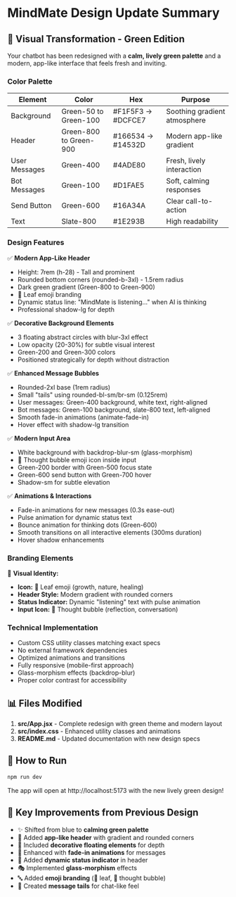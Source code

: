 # MindMate Design Update Summary

## 🎨 Visual Transformation - Green Edition

Your chatbot has been redesigned with a **calm, lively green palette** and a modern, app-like interface that feels fresh and inviting.

### Color Palette

| Element | Color | Hex | Purpose |
|---------|-------|-----|---------|
| Background | Green-50 to Green-100 | #F1F5F3 → #DCFCE7 | Soothing gradient atmosphere |
| Header | Green-800 to Green-900 | #166534 → #14532D | Modern app-like gradient |
| User Messages | Green-400 | #4ADE80 | Fresh, lively interaction |
| Bot Messages | Green-100 | #D1FAE5 | Soft, calming responses |
| Send Button | Green-600 | #16A34A | Clear call-to-action |
| Text | Slate-800 | #1E293B | High readability |

### Design Features

✅ **Modern App-Like Header**
- Height: 7rem (h-28) - Tall and prominent
- Rounded bottom corners (rounded-b-3xl) - 1.5rem radius
- Dark green gradient (Green-800 to Green-900)
- 🌿 Leaf emoji branding
- Dynamic status line: "MindMate is listening..." when AI is thinking
- Professional shadow-lg for depth

✅ **Decorative Background Elements**
- 3 floating abstract circles with blur-3xl effect
- Low opacity (20-30%) for subtle visual interest
- Green-200 and Green-300 colors
- Positioned strategically for depth without distraction

✅ **Enhanced Message Bubbles**
- Rounded-2xl base (1rem radius)
- Small "tails" using rounded-bl-sm/br-sm (0.125rem)
- User messages: Green-400 background, white text, right-aligned
- Bot messages: Green-100 background, slate-800 text, left-aligned
- Smooth fade-in animations (animate-fade-in)
- Hover effect with shadow-lg transition

✅ **Modern Input Area**
- White background with backdrop-blur-sm (glass-morphism)
- 💭 Thought bubble emoji icon inside input
- Green-200 border with Green-500 focus state
- Green-600 send button with Green-700 hover
- Shadow-sm for subtle elevation

✅ **Animations & Interactions**
- Fade-in animations for new messages (0.3s ease-out)
- Pulse animation for dynamic status text
- Bounce animation for thinking dots (Green-600)
- Smooth transitions on all interactive elements (300ms duration)
- Hover shadow enhancements

### Branding Elements

🌿 **Visual Identity:**
- **Icon:** 🌿 Leaf emoji (growth, nature, healing)
- **Header Style:** Modern gradient with rounded corners
- **Status Indicator:** Dynamic "listening" text with pulse animation
- **Input Icon:** 💭 Thought bubble (reflection, conversation)

### Technical Implementation

- Custom CSS utility classes matching exact specs
- No external framework dependencies
- Optimized animations and transitions
- Fully responsive (mobile-first approach)
- Glass-morphism effects (backdrop-blur)
- Proper color contrast for accessibility

## 📊 Files Modified

1. **src/App.jsx** - Complete redesign with green theme and modern layout
2. **src/index.css** - Enhanced utility classes and animations
3. **README.md** - Updated documentation with new design specs

## 🚀 How to Run

```bash
npm run dev
```

The app will open at http://localhost:5173 with the new lively green design!

## 🎯 Key Improvements from Previous Design

- ✨ Shifted from blue to **calming green palette**
- 🎪 Added **app-like header** with gradient and rounded corners
- 🎨 Included **decorative floating elements** for depth
- 💫 Enhanced with **fade-in animations** for messages
- 🔔 Added **dynamic status indicator** in header
- 🎭 Implemented **glass-morphism** effects
- 🔤 Added **emoji branding** (🌿 leaf, 💭 thought bubble)
- 📐 Created **message tails** for chat-like feel
